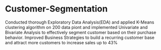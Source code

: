 # Customer-Segmentation
Conducted thorough Exploratory Data Analysis(EDA) and applied K-Means clustering algorithm on 200 data piont and
implemented Univariate and Bivariate Analysis to effectively segment customer based on their purchase behavior.
Improved Business Strategies to build a recurring customer base and attract more customers to increase sales up to 43%
